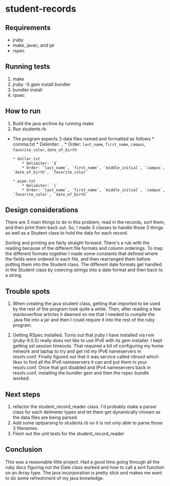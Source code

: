 # student-records

## Requirements
* jruby
* make, javac, and jar
* rspec

## Running tests
1. make
2. jruby -S gem install bundler
3. bundler install
4. rpsec

## How to run
1. Build the java archive by running make
2. Run students.rb
  * The program expects 3 data files named and formatted as follows
        * comma.txt
            * Delimiter: `,`
            * Order: `last_name`, `first_name`, `campus`, `favorite_color`, `date_of_birth`

        * dollar.txt
            * Delimiter: `$`
            * Order: `last_name`, `first_name`, `middle_initial`, `campus`, `date_of_birth`, `favorite_color`

        * pipe.txt
            * Delimiter: `|`
            * Order: `last_name`, `first_name`, `middle_initial`, `campus`, `favorite_color`, `date_of_birth`

## Design considerations
There are 3 main things to do in this problem, read in the records, sort
them, and then print them back out. So, I made 3 classes to handle those
3 things as well as a Student class to hold the data for each record.

Sorting and printing are fairly
straight forward.  There's a rub with the reading because of the
different file formats and column orderings.  To map the different
formats together I made some constants that defined where the fields
were ordered in each file, and then rearranged them before putting them
into the Student class.  The different date formats get handled in the
Student class by coercing strings into a date format and then back to a
string.

## Trouble spots
1. When creating the java student class, getting that imported to be
used by the rest of the program took quite a while.  Then, after reading
a few stackoverflow articles it dawned on me that I needed to compile
the .java file into a jar and then I could require it into the rest of
the ruby program.

2. Getting RSpec installed.  Turns out that jruby I have installed via
   rvm (jruby-9.0.5) really does not like to use IPv6 with its gem
installer.  I kept getting ssl session timeouts.  That required a bit of configuring my home network and laptop to try and get rid my IPv6 nameservers in resolv.conf.  Finally figured out that it was service called rdnssd which likes to find all the IPv6 nameservers it can and put them in your resolv.conf.  Once that
got disabled and IPv4 nameservers back in resolv.conf, installing the
bundler gem and then the rspec bundle worked.

## Next steps
1. refactor the student_record_reader class.  I'd probably make a parser
   class for each delimeter types and let them get dynamically chosen as
the data files are being parsed.
2. Add some optparsing to students.rb so it is not only able to parse
   those 3 filenames.
3. Flesh out the unit tests for the student_record_reader

## Conclusion
This was a reasonable little project.  Had a good time going through all
the ruby docs figuring out the Date class worked and how to call a sort
function on an Array type.  The java incorporation is pretty slick and
makes me want to do some refreshment of my java knowledge.

